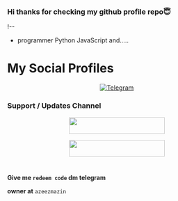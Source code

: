 ### Hi thanks for checking my github profile repo😇

!--

- programmer Python JavaScript and.....
# My Social Profiles
<p align="center">
<a href="https://t.me/azeezmazin"><img alt="Telegram" src="https://img.shields.io/badge/azeezmazin-2CA5E0?style=for-the-badge&logo=telegram&logoColor=white"/></a>
</p>

###  Support / Updates Channel

<p align="center"><a href="https://t.me/mazi_efx"><img src="https://img.shields.io/badge/ᴛᴇʟᴇɢʀᴀᴍ-𝐒𝐮𝐩𝐩𝐨𝐫𝐭-black?&style=for-the-badge&logo=telegram" width="220" height="38.45"></a></p>
<p align="center"><a href="https://t.me/mazi_efx"><img src="https://img.shields.io/badge/ᴛᴇʟᴇɢʀᴀᴍ-𝐔𝐩𝐝𝐚𝐭𝐞𝐬-black?&style=for-the-badge&logo=telegram" width="220" height="38.45"></a></p>

#

**Give me `redeem code` dm telegram** 


**owner at** `azeezmazin `
#
